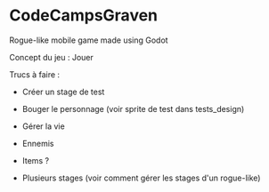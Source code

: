 # CodeCampsGraven
Rogue-like mobile game made using Godot

Concept du jeu :
Jouer

Trucs à faire :
- Créer un stage de test
- Bouger le personnage (voir sprite de test dans tests_design)

- Gérer la vie
- Ennemis
- Items ?
- Plusieurs stages (voir comment gérer les stages d'un rogue-like)